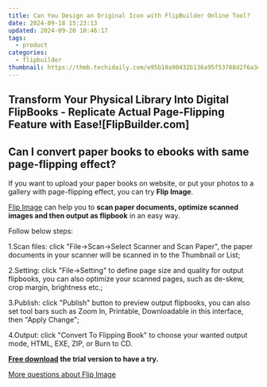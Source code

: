 ```yaml
---
title: Can You Design an Original Icon with FlipBuilder Online Tool?
date: 2024-09-18 15:23:13
updated: 2024-09-20 10:46:17
tags:
  - product
categories:
  - flipbuilder
thumbnail: https://thmb.techidaily.com/e95b10a90432b136a95f53788d2f6a34587f22e1538a737ba31a5504b6070516.jpg
---
```


## Transform Your Physical Library Into Digital FlipBooks - Replicate Actual Page-Flipping Feature with Ease![FlipBuilder.com]

## Can I convert paper books to ebooks with same page-flipping effect?

If you want to upload your paper books on website, or put your photos to a gallery with page-flipping effect, you can try **Flip Image**. 

[Flip Image](https://tools.techidaily.com/flipbuilder/products/) can help you to **scan paper documents, optimize scanned images and then output as flipbook** in an easy way.

Follow below steps:

1.Scan files: click "File->Scan->Select Scanner and Scan Paper", the paper documents in your scanner will be scanned in to the Thumbnail or List;

2.Setting: click "File->Setting" to define page size and quality for output flipbooks, you can also optimize your scanned pages, such as de-skew, crop margin, brightness etc.;

3.Publish: click "Publish" button to preview output flipbooks, you can also set tool bars such as Zoom In, Printable, Downloadable in this interface, then "Apply Change";

4.Output: click "Convert To Flipping Book" to choose your wanted output mode, HTML, EXE, ZIP, or Burn to CD.

**[Free download](https://tools.techidaily.com/flipbuilder/products/) the trial version to have a try.** 

[More questions about Flip Image](https://tools.techidaily.com/flipbuilder/products/)

<ins class="adsbygoogle"
     style="display:block"
     data-ad-format="autorelaxed"
     data-ad-client="ca-pub-7571918770474297"
     data-ad-slot="1223367746"></ins>



<ins class="adsbygoogle"
     style="display:block"
     data-ad-client="ca-pub-7571918770474297"
     data-ad-slot="8358498916"
     data-ad-format="auto"
     data-full-width-responsive="true"></ins>
